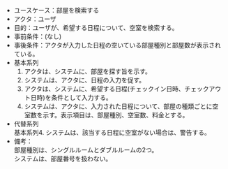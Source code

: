 - ユースケース：部屋を検索する
- アクタ：ユーザ
- 目的：ユーザが、希望する日程について、空室を検索する。
- 事前条件：(なし)
- 事後条件：アクタが入力した日程の空いている部屋種別と部屋数が表示されている。
- 基本系列
  1. アクタは、システムに、部屋を探す旨を示す。
  2. システムは、アクタに、日程の入力を促す。
  3. アクタは、システムに、希望する日程(チェックイン日時、チェックアウト日時)を条件として入力する。
  4. システムは、アクタに、入力された日程について、部屋の種類ごとに空室数を示す。表示項目は、部屋種別、空室数、料金とする。
- 代替系列\
  基本系列4. システムは、該当する日程に空室がない場合は、警告する。
- 備考：\
  部屋種別は、シングルルームとダブルルームの2つ。\
  システムは、部屋番号を扱わない。
